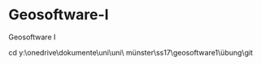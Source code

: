 # Geosoftware-I
Geosoftware I


cd y:\onedrive\\dokumente\\uni\\uni\ münster\\ss17\\geosoftware1\\übung\\git